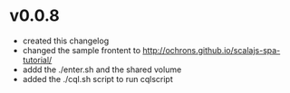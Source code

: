 
# v0.0.8

- created this changelog
- changed the sample frontent to http://ochrons.github.io/scalajs-spa-tutorial/
- addd the ./enter.sh and the shared volume
- added the ./cql.sh script to run cqlscript

